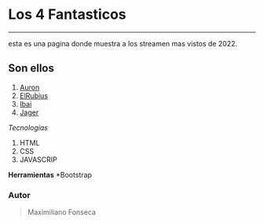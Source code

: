 # Los 4 Fantasticos
***
esta es una pagina donde muestra a los streamen mas vistos de 2022.

## Son ellos
1. [Auron](#general-info)
2. [ElRubius](#general-info)
3. [Ibai](#general-info)
4. [Jager](#general-info)

*Tecnologias*
1. HTML
2. CSS
3. JAVASCRIP

**Herramientas**
*Bootstrap

### Autor
> Maximiliano Fonseca
